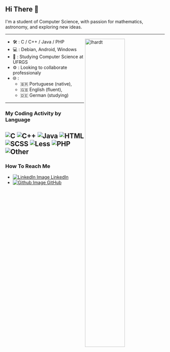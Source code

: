 <!--
	Hello! Thank you if you like this README!

	This README is auto-updatad by Github Actions,
	and many links direct to my pages, so take
	special care if you want to use this
	as an inspiration for your README.

	I would recommend checking out
	github.com/abhisheknaiidu/awesome-github-profile-readme
	and looking for what suits you better.

	Many thanks to @abhisheknaiidu for compiling
	great ideas.
 -->


## Hi There :wave:

I'm a student of Computer Science, with passion for mathematics, astronomy, and exploring new ideas.

---

<img align="right" width="50%" src="https://github-readme-stats.vercel.app/api?username=lhardt&show_icons=true&theme=gotham" alt="lhardt">

- :hammer_and_wrench: : C / C++ / Java / PHP
- :computer: : Debian, Android, Windows
- :seedling: : Studying Computer Science at UFRGS  	
- :gear: : Looking to collaborate professionaly
- :globe_with_meridians: :
	-	:brazil: Portuguese (native),
	-	:uk: English (fluent),
	-	:de: German (studying)

---

### My Coding Activity by Language

![C](https://img.shields.io/static/v1?style=flat-square&label=%E2%A0%80&color=555&labelColor=%23555555&message=C%EF%B8%B131.9%25) ![C++](https://img.shields.io/static/v1?style=flat-square&label=%E2%A0%80&color=555&labelColor=%23f34b7d&message=C%2B%2B%EF%B8%B122.4%25) ![Java](https://img.shields.io/static/v1?style=flat-square&label=%E2%A0%80&color=555&labelColor=%23b07219&message=Java%EF%B8%B110.3%25) ![HTML](https://img.shields.io/static/v1?style=flat-square&label=%E2%A0%80&color=555&labelColor=%23e34c26&message=HTML%EF%B8%B19.2%25) ![SCSS](https://img.shields.io/static/v1?style=flat-square&label=%E2%A0%80&color=555&labelColor=%23c6538c&message=SCSS%EF%B8%B17.9%25) ![Less](https://img.shields.io/static/v1?style=flat-square&label=%E2%A0%80&color=555&labelColor=%231d365d&message=Less%EF%B8%B17.8%25) ![PHP](https://img.shields.io/static/v1?style=flat-square&label=%E2%A0%80&color=555&labelColor=%234F5D95&message=PHP%EF%B8%B13.9%25) ![Other](https://img.shields.io/static/v1?style=flat-square&label=%E2%A0%80&color=555&labelColor=%23ededed&message=Other%EF%B8%B16.3%25) 
---

### How To Reach Me

- [![LinkedIn Image](https://i.stack.imgur.com/gVE0j.png) LinkedIn ](https://www.linkedin.com/in/l%C3%A9o-h-19a468120/)
- [![Github Image](https://i.stack.imgur.com/tskMh.png) GitHub ](https://github.com/lhardt/)

